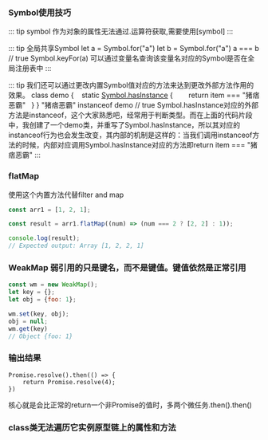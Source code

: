 ### Symbol使用技巧

::: tip
symbol 作为对象的属性无法通过.运算符获取,需要使用[symbol]
:::

::: tip
全局共享Symbol
let a = Symbol.for("a")
let b = Symbol.for("a")
a === b // true
Symbol.keyFor(a) 可以通过变量名查询该变量名对应的Symbol是否在全局注册表中
::: 

::: tip
我们还可以通过更改内置Symbol值对应的方法来达到更改外部方法作用的效果。
class demo {
    static [Symbol.hasInstance](item) {
        return item === "猪痞恶霸"
    }
}
"猪痞恶霸" instanceof demo // true
Symbol.hasInstance对应的外部方法是instanceof，这个大家熟悉吧，经常用于判断类型。而在上面的代码片段中，我创建了一个demo类，并重写了Symbol.hasInstance，所以其对应的instanceof行为也会发生改变，其内部的机制是这样的：当我们调用instanceof方法的时候，内部对应调用Symbol.hasInstance对应的方法即return item === "猪痞恶霸"
:::

### flatMap
使用这个内置方法代替filter and map
``` javascript
const arr1 = [1, 2, 1];

const result = arr1.flatMap((num) => (num === 2 ? [2, 2] : 1));

console.log(result);
// Expected output: Array [1, 2, 2, 1]

```

### WeakMap 弱引用的只是键名，而不是键值。键值依然是正常引用
``` javascript
const wm = new WeakMap();
let key = {};
let obj = {foo: 1};

wm.set(key, obj);
obj = null;
wm.get(key)
// Object {foo: 1}
```

### 输出结果

```
Promise.resolve().then(() => {
    return Promise.resolve(4);
})
```
核心就是会比正常的return一个非Promise的值时，多两个微任务.then().then()

### class类无法遍历它实例原型链上的属性和方法
